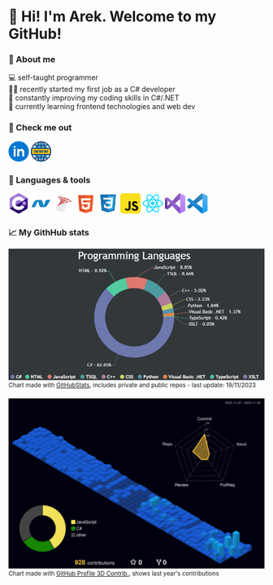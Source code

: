 # 👋 Hi! I'm Arek. Welcome to my GitHub!

### 🌌 About me

💻 self-taught programmer\
🕵️‍♂️ recently started my first job as a C# developer\
🧠 constantly improving my coding skills in C#/.NET\
🔬 currently learning frontend technologies and web dev

### 🔭 Check me out

<a href="https://www.linkedin.com/in/arekjg/" target="_blank"><img src="./img/i-li.svg" height="40" alt="linkedin"/></a>
<a href="https://arekjg.github.io/" target="_blank"><img src="./img/i-www.svg" height="40" alt="www"/></a>

### 🎯 Languages & tools

<div>
<img src="./img/i-cs.svg" height="40" alt="cs"/>
<img src="./img/i-dotnet.svg" height="40" alt="dotnet"/>
<img src="./img/i-mssql.svg" height="40" alt="mssql"/>
<img src="./img/i-html.svg" height="40" alt="html"/>
<img src="./img/i-css.svg" height="40" alt="css"/>
<img src="./img/i-js.svg" height="40" alt="js"/>
<img src="./img/i-react.svg" height="40" alt="react"/>
<img src="./img/i-vs.svg" height="40" alt="vs"/>
<img src="./img/i-vscode.svg" height="40" alt="vscode"/>
</div>

### 📈 My GithHub stats
<!--
[![GitHub Streak](https://streak-stats.demolab.com?user=arekjg&theme=dark&border_radius=5)](<[#](https://git.io/streak-stats)>)
-->

![Programmin Languages](/img/LanguagesChart.png)\
<sup>Chart made with [GitHubStats](https://github.com/arekjg/github-stats-ui), includes private and public repos - last update: 19/11/2023</sup>

<!--
[![Top Langs](https://github-readme-stats.vercel.app/api/top-langs/?username=arekjg&theme=dark&layout=compact&langs_count=10)]([#](https://github.com/anuraghazra/github-readme-stats))
 -->

![](./profile-3d-contrib/profile-night-view.svg)
<sup>Chart made with [GitHub Profile 3D Contrib.](https://github.com/yoshi389111/github-profile-3d-contrib), shows last year's contributions</sup>
